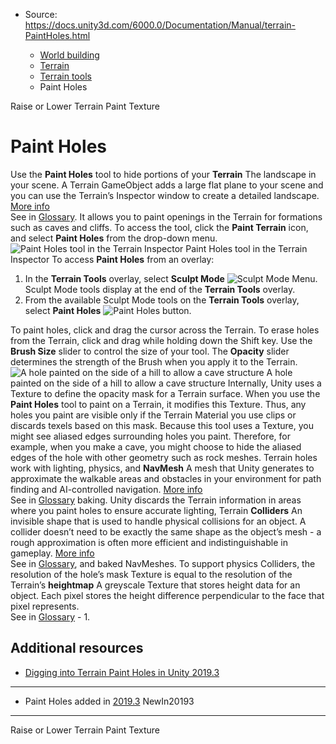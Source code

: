 * Source: https://docs.unity3d.com/6000.0/Documentation/Manual/terrain-PaintHoles.html

  * [World building](https://docs.unity3d.com/6000.0/Documentation/Manual/CreatingEnvironments.html)
  * [Terrain](https://docs.unity3d.com/6000.0/Documentation/Manual/script-Terrain.html)
  * [Terrain tools](https://docs.unity3d.com/6000.0/Documentation/Manual/terrain-Tools.html)
  * Paint Holes


[](https://docs.unity3d.com/6000.0/Documentation/Manual/terrain-RaiseLowerTerrain.html)
Raise or Lower Terrain
[](https://docs.unity3d.com/6000.0/Documentation/Manual/terrain-PaintTexture.html)
Paint Texture
# Paint Holes
Use the **Paint Holes** tool to hide portions of your **Terrain** The landscape in your scene. A Terrain GameObject adds a large flat plane to your scene and you can use the Terrain’s Inspector window to create a detailed landscape. [More info](https://docs.unity3d.com/6000.0/Documentation/Manual/terrain-UsingTerrains.html)  
See in [Glossary](https://docs.unity3d.com/6000.0/Documentation/Manual/Glossary.html#Terrain). It allows you to paint openings in the Terrain for formations such as caves and cliffs.
To access the tool, click the **Paint Terrain** icon, and select **Paint Holes** from the drop-down menu.
![Paint Holes tool in the Terrain Inspector](https://docs.unity3d.com/6000.0/Documentation/uploads/Main/1.3.2-PaintHoles.png) Paint Holes tool in the Terrain Inspector
To access **Paint Holes** from an overlay:
  1. In the **Terrain Tools** overlay, select **Sculpt Mode** ![Sculpt Mode Menu](https://docs.unity3d.com/6000.0/Documentation/uploads/Main/terrainOverlays-SculptModeMenuButton.png). Sculpt Mode tools display at the end of the **Terrain Tools** overlay.
  2. From the available Sculpt Mode tools on the **Terrain Tools** overlay, select **Paint Holes** ![Paint Holes button](https://docs.unity3d.com/6000.0/Documentation/uploads/Main/terrainOverlays-PaintHolesButton.png).


To paint holes, click and drag the cursor across the Terrain. To erase holes from the Terrain, click and drag while holding down the Shift key. Use the **Brush Size** slider to control the size of your tool. The **Opacity** slider determines the strength of the Brush when you apply it to the Terrain.
![A hole painted on the side of a hill to allow a cave structure](https://docs.unity3d.com/6000.0/Documentation/uploads/Main/1.3.2-TerrainHole.png) A hole painted on the side of a hill to allow a cave structure
Internally, Unity uses a Texture to define the opacity mask for a Terrain surface. When you use the **Paint Holes** tool to paint on a Terrain, it modifies this Texture. Thus, any holes you paint are visible only if the Terrain Material you use clips or discards texels based on this mask.
Because this tool uses a Texture, you might see aliased edges surrounding holes you paint. Therefore, for example, when you make a cave, you might choose to hide the aliased edges of the hole with other geometry such as rock meshes.
Terrain holes work with lighting, physics, and **NavMesh** A mesh that Unity generates to approximate the walkable areas and obstacles in your environment for path finding and AI-controlled navigation. [More info](https://docs.unity3d.com/Packages/com.unity.ai.navigation@latest/index.html?subfolder=/manual/NavInnerWorkings.html%23walkable-areas)  
See in [Glossary](https://docs.unity3d.com/6000.0/Documentation/Manual/Glossary.html#NavMesh) baking. Unity discards the Terrain information in areas where you paint holes to ensure accurate lighting, Terrain **Colliders** An invisible shape that is used to handle physical collisions for an object. A collider doesn’t need to be exactly the same shape as the object’s mesh - a rough approximation is often more efficient and indistinguishable in gameplay. [More info](https://docs.unity3d.com/6000.0/Documentation/Manual/CollidersOverview.html)  
See in [Glossary](https://docs.unity3d.com/6000.0/Documentation/Manual/Glossary.html#Collider), and baked NavMeshes.
To support physics Colliders, the resolution of the hole’s mask Texture is equal to the resolution of the Terrain’s **heightmap** A greyscale Texture that stores height data for an object. Each pixel stores the height difference perpendicular to the face that pixel represents.  
See in [Glossary](https://docs.unity3d.com/6000.0/Documentation/Manual/Glossary.html#Heightmap) - 1.
## Additional resources
  * [Digging into Terrain Paint Holes in Unity 2019.3](https://unity.com/blog/engine-platform/digging-into-terrain-paint-holes-in-unity-2019-3)


* * *
  * Paint Holes added in [2019.3](https://docs.unity3d.com/2019.3/Documentation/Manual/30_search.html?q=newin20193) NewIn20193


* * *
[](https://docs.unity3d.com/6000.0/Documentation/Manual/terrain-RaiseLowerTerrain.html)
Raise or Lower Terrain
[](https://docs.unity3d.com/6000.0/Documentation/Manual/terrain-PaintTexture.html)
Paint Texture
